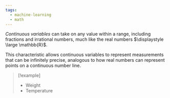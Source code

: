 ```yaml
---
tags:
  - machine-learning
  - math
---
```

*Continuous variables* can take on any value within a range, including fractions and irrational numbers, much like the real numbers $\displaystyle \large \mathbb{R}$.

This characteristic allows continuous variables to represent measurements that can be infinitely precise, analogous to how real numbers can represent points on a continuous number line.

>[!example]
>- Weight
>- Temperature
